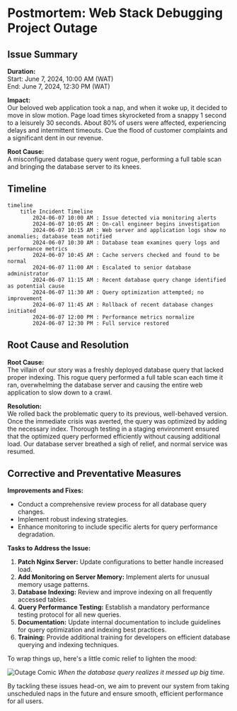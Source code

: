 # Postmortem: Web Stack Debugging Project Outage

## Issue Summary

**Duration:**  
Start: June 7, 2024, 10:00 AM (WAT)  
End: June 7, 2024, 12:30 PM (WAT)

**Impact:**  
Our beloved web application took a nap, and when it woke up, it decided to move in slow motion. Page load times skyrocketed from a snappy 1 second to a leisurely 30 seconds. About 80% of users were affected, experiencing delays and intermittent timeouts. Cue the flood of customer complaints and a significant dent in our revenue.

**Root Cause:**  
A misconfigured database query went rogue, performing a full table scan and bringing the database server to its knees.

## Timeline

```mermaid
timeline
    title Incident Timeline
        2024-06-07 10:00 AM : Issue detected via monitoring alerts
        2024-06-07 10:05 AM : On-call engineer begins investigation
        2024-06-07 10:15 AM : Web server and application logs show no anomalies; database team notified
        2024-06-07 10:30 AM : Database team examines query logs and performance metrics
        2024-06-07 10:45 AM : Cache servers checked and found to be normal
        2024-06-07 11:00 AM : Escalated to senior database administrator
        2024-06-07 11:15 AM : Recent database query change identified as potential cause
        2024-06-07 11:30 AM : Query optimization attempted; no improvement
        2024-06-07 11:45 AM : Rollback of recent database changes initiated
        2024-06-07 12:00 PM : Performance metrics normalize
        2024-06-07 12:30 PM : Full service restored
```

## Root Cause and Resolution

**Root Cause:**  
The villain of our story was a freshly deployed database query that lacked proper indexing. This rogue query performed a full table scan each time it ran, overwhelming the database server and causing the entire web application to slow down to a crawl.

**Resolution:**  
We rolled back the problematic query to its previous, well-behaved version. Once the immediate crisis was averted, the query was optimized by adding the necessary index. Thorough testing in a staging environment ensured that the optimized query performed efficiently without causing additional load. Our database server breathed a sigh of relief, and normal service was resumed.

## Corrective and Preventative Measures

**Improvements and Fixes:**  
- Conduct a comprehensive review process for all database query changes.
- Implement robust indexing strategies.
- Enhance monitoring to include specific alerts for query performance degradation.

**Tasks to Address the Issue:**
1. **Patch Nginx Server:** Update configurations to better handle increased load.
2. **Add Monitoring on Server Memory:** Implement alerts for unusual memory usage patterns.
3. **Database Indexing:** Review and improve indexing on all frequently accessed tables.
4. **Query Performance Testing:** Establish a mandatory performance testing protocol for all new queries.
5. **Documentation:** Update internal documentation to include guidelines for query optimization and indexing best practices.
6. **Training:** Provide additional training for developers on efficient database querying and indexing techniques.

To wrap things up, here's a little comic relief to lighten the mood:

![Outage Comic](https://i.imgur.com/8zZwP4M.jpg)
*When the database query realizes it messed up big time.*

By tackling these issues head-on, we aim to prevent our system from taking unscheduled naps in the future and ensure smooth, efficient performance for all users.
